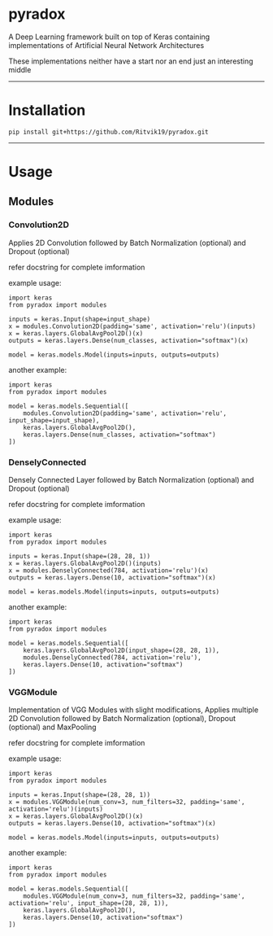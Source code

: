 # pyradox
A Deep Learning framework built on top of Keras containing implementations of Artificial Neural Network Architectures

These implementations neither have a start nor an end just an interesting middle
___
# Installation

    pip install git+https://github.com/Ritvik19/pyradox.git
___

# Usage

## Modules

### Convolution2D
Applies 2D Convolution followed by Batch Normalization (optional) and Dropout (optional)

refer docstring for complete imformation

example usage:

    import keras
    from pyradox import modules

    inputs = keras.Input(shape=input_shape)
    x = modules.Convolution2D(padding='same', activation='relu')(inputs)
    x = keras.layers.GlobalAvgPool2D()(x)
    outputs = keras.layers.Dense(num_classes, activation="softmax")(x)

    model = keras.models.Model(inputs=inputs, outputs=outputs) 

another example:

    import keras
    from pyradox import modules

    model = keras.models.Sequential([
        modules.Convolution2D(padding='same', activation='relu', input_shape=input_shape),
        keras.layers.GlobalAvgPool2D(),
        keras.layers.Dense(num_classes, activation="softmax")
    ])

### DenselyConnected
Densely Connected Layer followed by Batch Normalization (optional) and Dropout (optional)

refer docstring for complete imformation

example usage:

    import keras
    from pyradox import modules

    inputs = keras.Input(shape=(28, 28, 1))
    x = keras.layers.GlobalAvgPool2D()(inputs)
    x = modules.DenselyConnected(784, activation='relu')(x)
    outputs = keras.layers.Dense(10, activation="softmax")(x)

    model = keras.models.Model(inputs=inputs, outputs=outputs) 

another example:

    import keras
    from pyradox import modules

    model = keras.models.Sequential([
        keras.layers.GlobalAvgPool2D(input_shape=(28, 28, 1)),
        modules.DenselyConnected(784, activation='relu'),
        keras.layers.Dense(10, activation="softmax")
    ])

### VGGModule
Implementation of VGG Modules with slight modifications,
Applies multiple 2D Convolution followed by Batch Normalization (optional), Dropout (optional) and MaxPooling

refer docstring for complete imformation

example usage:

    import keras
    from pyradox import modules

    inputs = keras.Input(shape=(28, 28, 1))
    x = modules.VGGModule(num_conv=3, num_filters=32, padding='same', activation='relu')(inputs)
    x = keras.layers.GlobalAvgPool2D()(x)
    outputs = keras.layers.Dense(10, activation="softmax")(x)

    model = keras.models.Model(inputs=inputs, outputs=outputs) 

another example:

    import keras
    from pyradox import modules

    model = keras.models.Sequential([
        modules.VGGModule(num_conv=3, num_filters=32, padding='same', activation='relu', input_shape=(28, 28, 1)),
        keras.layers.GlobalAvgPool2D(),
        keras.layers.Dense(10, activation="softmax")
    ])
